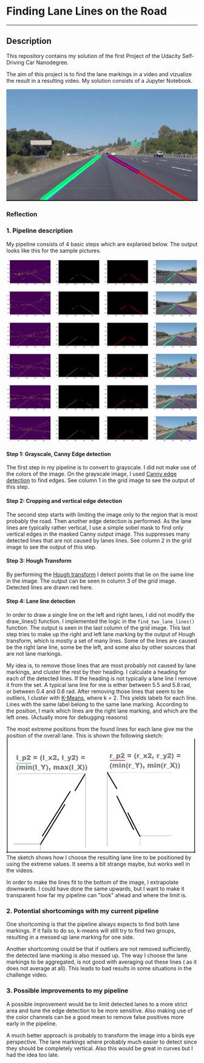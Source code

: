 # **Finding Lane Lines on the Road** 

[//]: # (Image References)

[image0]: ./write_up/fig1.PNG "Overview"   
[image1]: ./write_up/pipeline.png "Pipeline"
[image2]: ./write_up/Lines.png "Line Aggregation"   

---
## Description
This repository contains my solution of the first Project of the Udacity Self-Driving Car Nanodegree.

The aim of this project is to find the lane markings in a video and vizualize the result in a resulting video.
My solution consists of a Jupyter Notebook.

![alt text][image0] 
### Reflection

### 1. Pipeline description

My pipeline consists of 4 basic steps which are explanied below. The output looks like this for the sample pictures.
 
![alt text][image1] 
#### Step 1: Grayscale, Canny Edge detection
The first step in my pipeline is to convert to grayscale. I did not make use of the colors of the image.
On the grayscale image, I used [Canny edge detection](https://en.wikipedia.org/wiki/Canny_edge_detector) to find edges. See column 1 in the grid image to see the output of this step.

#### Step 2: Cropping and vertical edge detection
The second step starts with limiting the image only to the region that is most probably the road. Then another edge detection is performed.
As the lane lines are typically rather vertical, I use a simple sobel mask to find only vertical edges in the 
masked Canny output image. This suppresses many detected lines that are not caused by lanes lines. See column 2 in the grid image to see the output of this step.

#### Step 3: Hough Transform
By performing the [Hough transform](https://en.wikipedia.org/wiki/Hough_transform) I detect points that lie on the same line in the image. The output can be seen in column 3 of the grid image.
Detected lines are drawn red here.

#### Step 4: Lane line detection
In order to draw a single line on the left and right lanes, I did not modify the draw_lines() function. I implemented the 
logic in the `find_two_lane_lines()` function. The output is seen in the last column of the grid image.
This last step tries to make up the right and left lane marking by the output of Hough transform,
which is mostly a set of many lines. Some of the lines are caused be the right lane line, some be the left, and some also
by other sources that are not lane markings.

My idea is, to remove those lines that are most probably not caused by lane markings, and cluster the rest by their heading.
I calculate a heading for each of the detected lines. If the heading is not typically a lane line I remove it from the set.
A typical lane line for me is either between 5.5 and 5.8 rad, or between 0.4 and 0.6 rad. After 
removing those lines that seem to be outliers, I cluster with [K-Means](https://en.wikipedia.org/wiki/K-means_clustering), where k = 2. This yields labels
for each line. Lines with the same label belong to the same lane marking. According to the position, I mark which lines
are the right lane marking, and which are the left ones. (Actually more for debugging reasons)

The most extreme positions from the found lines for each lane give me the position of the overall lane. This is shown
the following sketch:
![alt text][image2] 
The sketch shows how I choose the resulting lane line to be positioned by using the extreme values.
It seems a bit strange maybe, but works well in the videos.

In order to make the lines fit to the bottom of the image, I extrapolate downwards. I could have done the same upwards,
but I want to make it transparent how far my pipeline can "look" ahead and where the limit is.


### 2. Potential shortcomings with my current pipeline


One shortcoming is that the pipeline always expects to find both lane markings. If it fails to do so, k-means will still
try to find two groups, resulting in a messed up lane marking for one side.

Another shortcoming could be that if outliers are not removed sufficiently, the detected lane marking is also messed up.
The way I choose the lane markings to be aggregated, is not good with averaging out these lines ( as it does not average at all).
This leads to bad results in some situations in the challenge video.


### 3. Possible improvements to my pipeline

A possible improvement would be to limit detected lanes to a more strict area and tune the edge detection to be more sensitive.
Also making use of the color channels can be a good mean to remove false positives more early in the pipeline.

A much better approach is probably to transform the image into a birds eye perspective. The lane markings where probably much easier to
detect since they should be completely vertical. Also this would be great in curves but I had the idea too late.
